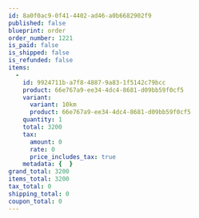 ```yaml
---
id: 8a0f0ac9-0f41-4402-ad46-a0b6682902f9
published: false
blueprint: order
order_number: 1221
is_paid: false
is_shipped: false
is_refunded: false
items:
  -
    id: 9924711b-a7f8-4887-9a83-1f5142c79bcc
    product: 66e767a9-ee34-4dc4-8681-d09bb59f0cf5
    variant:
      variant: 10km
      product: 66e767a9-ee34-4dc4-8681-d09bb59f0cf5
    quantity: 1
    total: 3200
    tax:
      amount: 0
      rate: 0
      price_includes_tax: true
    metadata: {  }
grand_total: 3200
items_total: 3200
tax_total: 0
shipping_total: 0
coupon_total: 0
---
```

